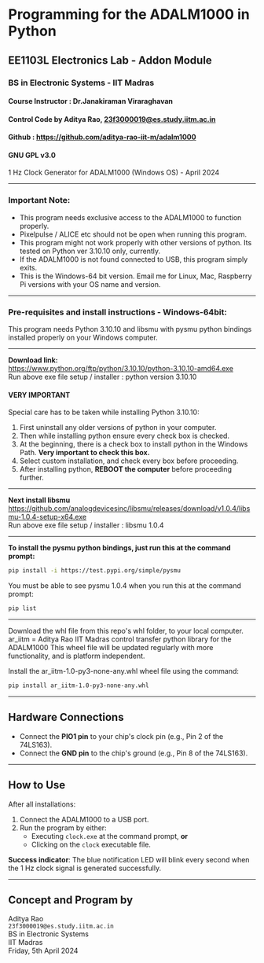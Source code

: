 # Programming for the ADALM1000 in Python
## EE1103L Electronics Lab - Addon Module
### BS in Electronic Systems - IIT Madras
#### Course Instructor : Dr.Janakiraman Viraraghavan
#### Control Code by Aditya Rao, 23f3000019@es.study.iitm.ac.in
#### Github : https://github.com/aditya-rao-iit-m/adalm1000
#### GNU GPL v3.0

1 Hz Clock Generator for ADALM1000 (Windows OS) - April 2024  

---

### Important Note:
- This program needs exclusive access to the ADALM1000 to function properly.  
- Pixelpulse / ALICE etc should not be open when running this program.  
- This program might not work properly with other versions of python. Its tested on Python ver 3.10.10 only, currently.  
- If the ADALM1000 is not found connected to USB, this program simply exits.  
- This is the Windows-64 bit version. Email me for Linux, Mac, Raspberry Pi versions with your OS name and version.  

---

### Pre-requisites and install instructions - Windows-64bit:
This program needs Python 3.10.10 and libsmu with pysmu python bindings installed properly on your Windows computer.

---

**Download link:**  
https://www.python.org/ftp/python/3.10.10/python-3.10.10-amd64.exe  
Run above exe file setup / installer : python version 3.10.10  

#### VERY IMPORTANT
Special care has to be taken while installing Python 3.10.10:  
1. First uninstall any older versions of python in your computer.  
2. Then while installing python ensure every check box is checked.  
3. At the beginning, there is a check box to install python in the Windows Path. **Very important to check this box.**  
4. Select custom installation, and check every box before proceeding.  
5. After installing python, **REBOOT the computer** before proceeding further.  

---

**Next install libsmu**  
https://github.com/analogdevicesinc/libsmu/releases/download/v1.0.4/libsmu-1.0.4-setup-x64.exe  
Run above exe file setup / installer : libsmu 1.0.4  

---

**To install the pysmu python bindings, just run this at the command prompt:**
```bash
pip install -i https://test.pypi.org/simple/pysmu
```

You must be able to see pysmu 1.0.4 when you run this at the command prompt:
```bash
pip list
```
---

Download the whl file from this repo's whl folder, to your local computer.
ar_iitm = Aditya Rao IIT Madras control transfer python library for the ADALM1000
This wheel file will be updated regularly with more functionality, and is platform independent.

Install the ar_iitm-1.0-py3-none-any.whl wheel file using the command:

```bash
pip install ar_iitm-1.0-py3-none-any.whl
```
---
## Hardware Connections
- Connect the **PIO1 pin** to your chip's clock pin (e.g., Pin 2 of the 74LS163).  
- Connect the **GND pin** to the chip's ground (e.g., Pin 8 of the 74LS163).  

---

## How to Use
After all installations:  
1. Connect the ADALM1000 to a USB port.  
2. Run the program by either:  
   - Executing `clock.exe` at the command prompt, **or**  
   - Clicking on the `clock` executable file.  

**Success indicator**: The blue notification LED will blink every second when the 1 Hz clock signal is generated successfully.  

---

## Concept and Program by
Aditya Rao  
`23f3000019@es.study.iitm.ac.in`  
BS in Electronic Systems  
IIT Madras  
Friday, 5th April 2024  




